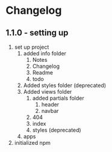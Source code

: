 # Changelog

## 1.1.0 - setting up

1. set up project
   1. added info folder
      1. Notes
      2. Changelog
      3. Readme
      4. todo
   2. Added styles folder (deprecated)
   3. Added views folder
      1. added partials folder
         1. header
         2. navbar
      2. 404
      3. index
      4. styles (deprecated)
   4. apps
2. initialized npm
